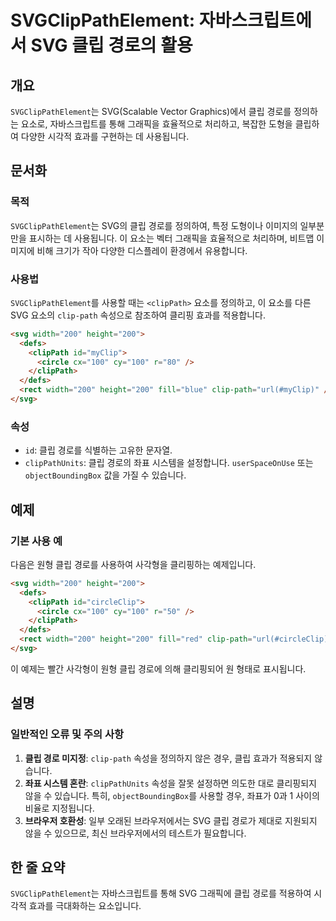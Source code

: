 <!--
Meta Description: # SVGClipPathElement: 자바스크립트에서 SVG 클립 경로의 활용 ## 개요 `SVGClipPathElement`는 SVG(Scalable Vector Graphics)에서 클립 경로를 정의하는 요소로, 자바스크립트를 통해 그래픽을 효율적으로 처리하고, ...
Meta Keywords: svg, 200, svgclippathelement, 경로를, clippath
-->

# SVGClipPathElement: 자바스크립트에서 SVG 클립 경로의 활용

## 개요
`SVGClipPathElement`는 SVG(Scalable Vector Graphics)에서 클립 경로를 정의하는 요소로, 자바스크립트를 통해 그래픽을 효율적으로 처리하고, 복잡한 도형을 클립하여 다양한 시각적 효과를 구현하는 데 사용됩니다.

## 문서화
### 목적
`SVGClipPathElement`는 SVG의 클립 경로를 정의하여, 특정 도형이나 이미지의 일부분만을 표시하는 데 사용됩니다. 이 요소는 벡터 그래픽을 효율적으로 처리하며, 비트맵 이미지에 비해 크기가 작아 다양한 디스플레이 환경에서 유용합니다.

### 사용법
`SVGClipPathElement`를 사용할 때는 `<clipPath>` 요소를 정의하고, 이 요소를 다른 SVG 요소의 `clip-path` 속성으로 참조하여 클리핑 효과를 적용합니다. 

```html
<svg width="200" height="200">
  <defs>
    <clipPath id="myClip">
      <circle cx="100" cy="100" r="80" />
    </clipPath>
  </defs>
  <rect width="200" height="200" fill="blue" clip-path="url(#myClip)" />
</svg>
```

### 속성
- `id`: 클립 경로를 식별하는 고유한 문자열.
- `clipPathUnits`: 클립 경로의 좌표 시스템을 설정합니다. `userSpaceOnUse` 또는 `objectBoundingBox` 값을 가질 수 있습니다.

## 예제
### 기본 사용 예
다음은 원형 클립 경로를 사용하여 사각형을 클리핑하는 예제입니다.

```html
<svg width="200" height="200">
  <defs>
    <clipPath id="circleClip">
      <circle cx="100" cy="100" r="50" />
    </clipPath>
  </defs>
  <rect width="200" height="200" fill="red" clip-path="url(#circleClip)" />
</svg>
```

이 예제는 빨간 사각형이 원형 클립 경로에 의해 클리핑되어 원 형태로 표시됩니다.

## 설명
### 일반적인 오류 및 주의 사항
1. **클립 경로 미지정**: `clip-path` 속성을 정의하지 않은 경우, 클립 효과가 적용되지 않습니다.
2. **좌표 시스템 혼란**: `clipPathUnits` 속성을 잘못 설정하면 의도한 대로 클리핑되지 않을 수 있습니다. 특히, `objectBoundingBox`를 사용할 경우, 좌표가 0과 1 사이의 비율로 지정됩니다.
3. **브라우저 호환성**: 일부 오래된 브라우저에서는 SVG 클립 경로가 제대로 지원되지 않을 수 있으므로, 최신 브라우저에서의 테스트가 필요합니다.

## 한 줄 요약
`SVGClipPathElement`는 자바스크립트를 통해 SVG 그래픽에 클립 경로를 적용하여 시각적 효과를 극대화하는 요소입니다.
